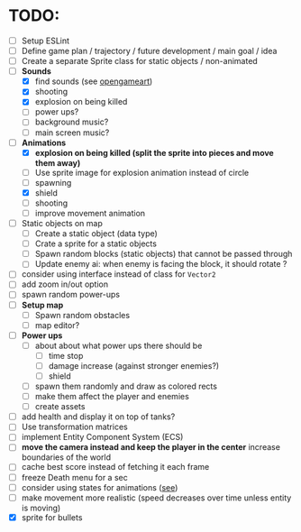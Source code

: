 # TODO:

-   [ ] Setup ESLint
-   [ ] Define game plan / trajectory / future development / main goal / idea
-   [ ] Create a separate Sprite class for static objects / non-animated
-   [ ] **Sounds**
    -   [x] find sounds (see [opengameart](https://opengameart.org/art-search-advanced?keys=&field_art_type_tid%5B%5D=12&sort_by=count&sort_order=DESC))
    -   [x] shooting
    -   [x] explosion on being killed
    -   [ ] power ups?
    -   [ ] background music?
    -   [ ] main screen music?
-   [ ] **Animations**
    -   [x] **explosion on being killed (split the sprite into pieces and move them away)**
    -   [ ] Use sprite image for explosion animation instead of circle
    -   [ ] spawning
    -   [x] shield
    -   [ ] shooting
    -   [ ] improve movement animation
-   [ ] Static objects on map
    -   [ ] Create a static object (data type)
    -   [ ] Crate a sprite for a static objects
    -   [ ] Spawn random blocks (static objects) that cannot be passed through
    -   [ ] Update enemy ai: when enemy is facing the block, it should rotate ?
-   [ ] consider using interface instead of class for `Vector2`
-   [ ] add zoom in/out option
-   [ ] spawn random power-ups
-   [ ] **Setup map**
    -   [ ] Spawn random obstacles
    -   [ ] map editor?
-   [ ] **Power ups**
    -   [ ] about about what power ups there should be
        -   [ ] time stop
        -   [ ] damage increase (against stronger enemies?)
        -   [ ] shield
    -   [ ] spawn them randomly and draw as colored rects
    -   [ ] make them affect the player and enemies
    -   [ ] create assets
-   [ ] add health and display it on top of tanks?
-   [ ] Use transformation matrices
-   [ ] implement Entity Component System (ECS)
-   [ ] **move the camera instead and keep the player in the center** increase boundaries of the world
-   [ ] cache best score instead of fetching it each frame
-   [ ] freeze Death menu for a sec
-   [ ] consider using states for animations ([see](https://www.youtube.com/watch?v=e3LGFrHqqiI))
-   [ ] make movement more realistic (speed decreases over time unless entity is moving)
-   [x] sprite for bullets
